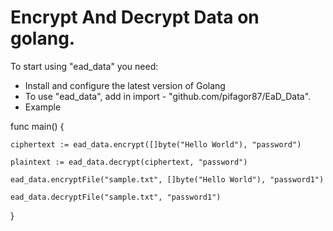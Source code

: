 # Encrypt And Decrypt Data on golang.
To start using "ead_data" you need:
* Install and configure the latest version of Golang
* To use "ead_data", add in import - "github.com/pifagor87/EaD_Data".
* Example


func main() {

	ciphertext := ead_data.encrypt([]byte("Hello World"), "password")

	plaintext := ead_data.decrypt(ciphertext, "password")

	ead_data.encryptFile("sample.txt", []byte("Hello World"), "password1")

	ead_data.decryptFile("sample.txt", "password1")

}